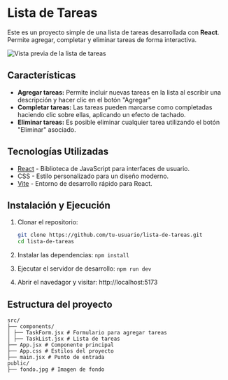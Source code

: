 # Lista de Tareas

Este es un proyecto simple de una lista de tareas desarrollada con **React**. Permite agregar, completar y eliminar tareas de forma interactiva.

![Vista previa de la lista de tareas](https://i.ibb.co/ZGbPHss/tareas.jpg)

## Características

- **Agregar tareas:** Permite incluir nuevas tareas en la lista al escribir una descripción y hacer clic en el botón "Agregar"
- **Completar tareas:** Las tareas pueden marcarse como completadas haciendo clic sobre ellas, aplicando un efecto de tachado.
- **Eliminar tareas:** Es posible eliminar cualquier tarea utilizando el botón "Eliminar" asociado.

## Tecnologías Utilizadas

- [React](https://reactjs.org/) - Biblioteca de JavaScript para interfaces de usuario.
- CSS - Estilo personalizado para un diseño moderno.
- [Vite](https://vitejs.dev/) - Entorno de desarrollo rápido para React.

## Instalación y Ejecución

1. Clonar el repositorio:

   ```bash
   git clone https://github.com/tu-usuario/lista-de-tareas.git
   cd lista-de-tareas
   ```

2. Instalar las dependencias:
   `npm install`

3. Ejecutar el servidor de desarrollo:
   `npm run dev`

4. Abrir el navedagor y visitar:
   http://localhost:5173

## Estructura del proyecto

```
src/
├── components/
│ ├── TaskForm.jsx # Formulario para agregar tareas
│ ├── TaskList.jsx # Lista de tareas
├── App.jsx # Componente principal
├── App.css # Estilos del proyecto
├── main.jsx # Punto de entrada
public/
├── fondo.jpg # Imagen de fondo
```
